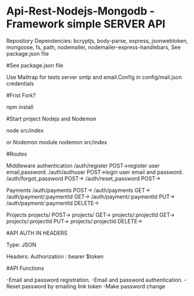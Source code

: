 # Api-Rest-Nodejs-Mongodb -Framework simple SERVER API

Repository Dependencies: bcryptjs, body-parse, express, jsonwebtoken, mongoose, fs, path, nodemailer, nodemailer-express-handlebars, 
See package.json file

#See package.json file

Use Mailtrap for tests server smtp and email.Config in config/mail.json credentials

#Frist Fork?

npm install


#Start project Nodejs and Nodemon  

node src/index

or Nodemon module
nodemon src/index

#Routes 

Middleware authentication
/auth/register            POST->register user email,password.
/auth/authuser            POST->login user email and password.
/auth/forgot_password     POST->
/auth/reset_password      POST->

Payments
/auth/payments                  POST->
/auth/payments                  GET->
/auth/payment/:paymentId        GET->
/auth/payment/:paymentId        PUT->
/auth/payment/:paymentId        DELETE->

Projects
projects/                      POST->
projects/                      GET->
projects/:projectId            GET->
projects/:projectId            PUT->
projects/:projectId            DELETE->




#API AUTH IN HEADERS

Type: JSON

Headers:
Authorization   :    bearer $token



#API Functions

-Email and password registration.
-Email and password authentication.
-Reset password by emailing link token
-Make password change